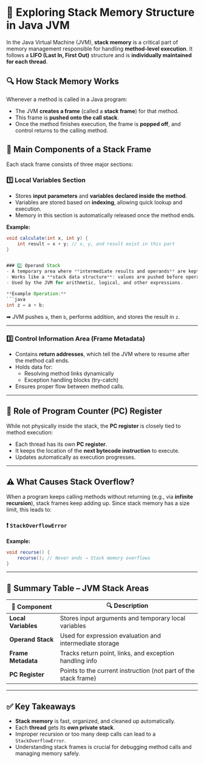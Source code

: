 
# 🧠 Exploring Stack Memory Structure in Java JVM

In the Java Virtual Machine (JVM), **stack memory** is a critical part of memory management responsible for handling **method-level execution**. It follows a **LIFO (Last In, First Out)** structure and is **individually maintained for each thread**.

## 🔍 How Stack Memory Works

Whenever a method is called in a Java program:
- The JVM **creates a frame** (called a **stack frame**) for that method.
- This frame is **pushed onto the call stack**.
- Once the method finishes execution, the frame is **popped off**, and control returns to the calling method.

## 📂 Main Components of a Stack Frame

Each stack frame consists of three major sections:

### 1️⃣ Local Variables Section
- Stores **input parameters** and **variables declared inside the method**.
- Variables are stored based on **indexing**, allowing quick lookup and execution.
- Memory in this section is automatically released once the method ends.

**Example:**
```java
void calculate(int x, int y) {
    int result = x + y; // x, y, and result exist in this part
}


### 2️⃣ Operand Stack
- A temporary area where **intermediate results and operands** are kept during bytecode execution.
- Works like a **stack data structure**: values are pushed before operations and popped afterward.
- Used by the JVM for arithmetic, logical, and other expressions.

**Example Operation:**
```java
int z = a + b;
```
➡ JVM pushes `a`, then `b`, performs addition, and stores the result in `z`.

---

### 3️⃣ Control Information Area (Frame Metadata)
- Contains **return addresses**, which tell the JVM where to resume after the method call ends.
- Holds data for:
  - Resolving method links dynamically
  - Exception handling blocks (try-catch)
- Ensures proper flow between method calls.

---

## 🧭 Role of Program Counter (PC) Register

While not physically inside the stack, the **PC register** is closely tied to method execution:

- Each thread has its own **PC register**.
- It keeps the location of the **next bytecode instruction** to execute.
- Updates automatically as execution progresses.

---

## ⚠️ What Causes Stack Overflow?

When a program keeps calling methods without returning (e.g., via **infinite recursion**), stack frames keep adding up. Since stack memory has a size limit, this leads to:

### ❗ `StackOverflowError`

**Example:**
```java
void recurse() {
    recurse(); // Never ends → Stack memory overflows
}
```

---

## 🧾 Summary Table – JVM Stack Areas

| 📌 Component            | 🔍 Description                                                  |
|------------------------|------------------------------------------------------------------|
| **Local Variables**     | Stores input arguments and temporary local variables            |
| **Operand Stack**       | Used for expression evaluation and intermediate storage         |
| **Frame Metadata**      | Tracks return point, links, and exception handling info         |
| **PC Register**         | Points to the current instruction (not part of the stack frame) |

---

## ✅ Key Takeaways

- **Stack memory** is fast, organized, and cleaned up automatically.
- Each **thread** gets its **own private stack**.
- Improper recursion or too many deep calls can lead to a `StackOverflowError`.
- Understanding stack frames is crucial for debugging method calls and managing memory safely.

